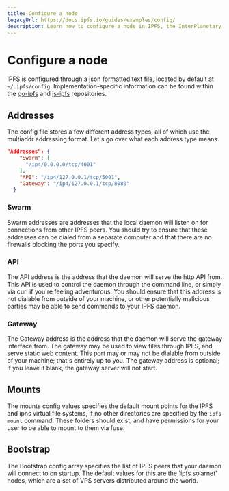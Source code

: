 ```yaml
---
title: Configure a node
legacyUrl: https://docs.ipfs.io/guides/examples/config/
description: Learn how to configure a node in IPFS, the InterPlanetary File System.
---
```


# Configure a node

IPFS is configured through a json formatted text file, located by default at `~/.ipfs/config`. Implementation-specific information can be found within the [go-ipfs](https://github.com/ipfs/go-ipfs/blob/master/docs/config.md) and [js-ipfs](https://github.com/ipfs/js-ipfs/blob/master/docs/CONFIG.md) repositories.

## Addresses

The config file stores a few different address types, all of which use the multiaddr addressing format. Let's go over what each address type means.

```json
"Addresses": {
    "Swarm": [
      "/ip4/0.0.0.0/tcp/4001"
    ],
    "API": "/ip4/127.0.0.1/tcp/5001",
    "Gateway": "/ip4/127.0.0.1/tcp/8080"
  }
```

### Swarm

Swarm addresses are addresses that the local daemon will listen on for connections from other IPFS peers. You should try to ensure that these addresses can be dialed from a separate computer and that there are no firewalls blocking the ports you specify.

### API

The API address is the address that the daemon will serve the http API from. This API is used to control the daemon through the command line, or simply via curl if you're feeling adventurous. You should ensure that this address is not dialable from outside of your machine, or other potentially malicious parties may be able to send commands to your IPFS daemon.

### Gateway

The Gateway address is the address that the daemon will serve the gateway interface from. The gateway may be used to view files through IPFS, and serve static web content. This port may or may not be dialable from outside of your machine; that's entirely up to you. The gateway address is optional; if you leave it blank, the gateway server will not start.

## Mounts

The mounts config values specifies the default mount points for the IPFS and ipns virtual file systems, if no other directories are specified by the `ipfs mount` command. These folders should exist, and have permissions for your user to be able to mount to them via fuse.

## Bootstrap

The Bootstrap config array specifies the list of IPFS peers that your daemon will connect to on startup. The default values for this are the 'ipfs solarnet' nodes, which are a set of VPS servers distributed around the world.
